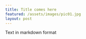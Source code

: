 ```yaml
---
title: Title comes here
featured: /assets/images/pic01.jpg
layout: post
---
```


Text in markdown format

